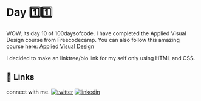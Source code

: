 # Day 1️⃣1️⃣

WOW, its day 10 of 100daysofcode. I have completed the Applied Visual Design course from Freecodecamp.
You can also follow this amazing course here: [Applied Visual Design](https://www.freecodecamp.org/learn/responsive-web-design/#applied-visual-design) 

I decided to make an linktree/bio link for my self only using HTML and CSS.
## 🔗 Links

connect with me.
[![twitter](https://img.shields.io/badge/twitter-1DA1F2?style=for-the-badge&logo=twitter&logoColor=white)](https://twitter.com/hackanuj)
[![linkedin](https://img.shields.io/badge/linkedin-0A66C2?style=for-the-badge&logo=linkedin&logoColor=white)](https://www.linkedin.com/in/hackanuj/)


  
